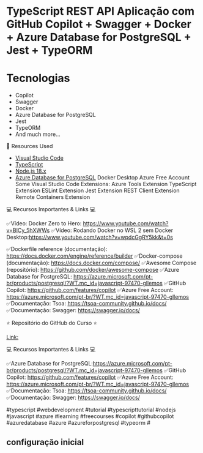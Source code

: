 ﻿# TypeScript REST API Aplicação com GitHub Copilot + Swagger + Docker + Azure Database for PostgreSQL + Jest + TypeORM

# Tecnologias

- Copilot
- Swagger
- Docker
- Azure Database for PostgreSQL
- Jest
- TypeORM
- And much more...

🚀 Resources Used

- [Visual Studio Code](https://code.visualstudio.com/?WT.mc_id=javascript-97470-gllemos)
- [TypeScript](https://www.typescriptlang.org/)
 - [Node.js 18.x](https://nodejs.org/en)
- [Azure Database for PostgreSQL]()
  Docker Desktop
  Azure Free Account
  Some Visual Studio Code Extensions:
  Azure Tools Extension
  TypeScript Extension
  ESLint Extension
  Jest Extension
  REST Client Extension
  Remote Containers Extension

💻 Recursos Importantes & Links  💻 

✅Vídeo: Docker Zero to Hero: <https://www.youtube.com/watch?v=BICy_5hXWWs>
✅Vídeo: Rodando Docker no WSL 2 sem Docker Desktop:<https://www.youtube.com/watch?v=wpdcGgRY5kk&t=0s>

✅Dockerfile reference (documentação): <https://docs.docker.com/engine/reference/builder>
✅Docker-compose (documentação): <https://docs.docker.com/compose/>
✅Awesome Compose (repositório): <https://github.com/docker/awesome-compose>
✅Azure Database for PostgreSQL: <https://azure.microsoft.com/pt-br/products/postgresql/?WT.mc_id=javascript-97470-gllemos>
✅GitHub Copilot: <https://github.com/features/copilot>
✅Azure Free Account: <https://azure.microsoft.com/pt-br/?WT.mc_id=javascript-97470-gllemos>
✅Documentação: Tsoa: <https://tsoa-community.github.io/docs/>
✅Documentação: Swagger: <https://swagger.io/docs/>

⭐️ Repositório do GitHub do Curso ⭐️

[Link:](https://github.com/glaucia86/ts-rest-api-video)

💻 Recursos Importantes & Links 💻

✅Azure Database for PostgreSQL:<https://azure.microsoft.com/pt-br/products/postgresql/?WT.mc_id=javascript-97470-gllemos>
✅GitHub Copilot: <https://github.com/features/copilot>
✅Azure Free Account: <https://azure.microsoft.com/pt-br/?WT.mc_id=javascript-97470-gllemos>
✅Documentação: Tsoa: <https://tsoa-community.github.io/docs/>
✅Documentação: Swagger: <https://swagger.io/docs/>



#typescript #webdevelopment #tutorial #typescripttutorial #nodejs #javascript #azure #learning #freecourses #copilot #githubcopilot #azuredatabase #azure #azureforpostgresql #typeorm #

## configuração inicial
